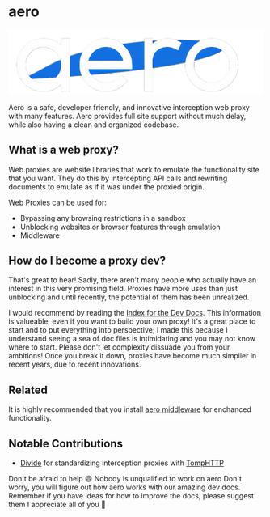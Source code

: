 # aero

![aero logo](./aero.png)

Aero is a safe, developer friendly, and innovative interception web proxy with many features. Aero provides full site support without much delay, while also having a clean and organized codebase.

## What is a web proxy?

Web proxies are website libraries that work to emulate the functionality site that you want. They do this by intercepting API calls and rewriting documents to emulate as if it was under the proxied origin.

Web Proxies can be used for:

- Bypassing any browsing restrictions in a sandbox
- Unblocking websites or browser features through emulation
- Middleware

## How do I become a proxy dev?

That's great to hear! Sadly, there aren't many people who actually have an interest in this very promising field. Proxies have more uses than just unblocking and until recently, the potential of them has been unrealized.

I would recommend by reading the [Index for the Dev Docs](./docs/For%20devs/Index.md). This information is valueable, even if you want to build your own proxy! It's a great place to start and to put everything into perspective; I made this because I understand seeing a sea of doc files is intimidating and you may not know where to start. Please don't let complexity dissuade you from your ambitions! Once you break it down, proxies have become much simpiler in recent years, due to recent innovations.

## Related

It is highly recommended that you install [aero middleware](https://github.com/ProxyHaven/proxy-middleware) for enchanced functionality.

## Notable Contributions

- [Divide](https://github.com/e9x) for standardizing interception proxies with [TompHTTP](https://github.com/tomphttp/bare-server-node)

Don't be afraid to help 😄
Nobody is unqualified to work on aero
Don't worry, you will figure out how aero works with our amazing dev docs. Remember if you have ideas for how to improve the docs, please suggest them
I appreciate all of you 💖
